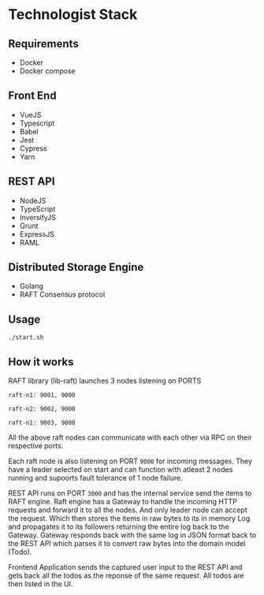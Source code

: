 # Technologist Stack

## Requirements
- Docker
- Docker compose

## Front End
- VueJS
- Typescript
- Babel
- Jest
- Cypress
- Yarn

## REST API
- NodeJS
- TypeScript
- InversifyJS
- Grunt
- ExpressJS
- RAML

## Distributed Storage Engine
- Golang
- RAFT Consensus protocol

## Usage

` ./start.sh `

## How it works

RAFT library (lib-raft) launches 3 nodes listening on PORTS

` raft-n1: 9001, 9000 `

` raft-n2: 9002, 9000 `

` raft-n1: 9003, 9000 `

All the above raft nodes can communicate with each other via RPC on their respective ports.

Each raft node is also listening on PORT `9000` for incoming messages. They have a leader selected on start and can function with atleast 2 nodes running and supoorts fault tolerance of 1 node failure.

REST API runs on PORT `3000` and has the internal service send the items to RAFT engine. Raft engine has a Gateway to handle the incoming HTTP requests and forward it to all the nodes. And only leader node can accept the request. Which then stores the items in raw bytes to its in memory Log and propagates it to its followers returning the entire log back to the Gateway. Gateway responds back with the same log in JSON format back to the REST API which parses it to convert raw bytes into the domain model (Todo).

Frontend Application sends the captured user input to the REST API and gets back all the todos as the reponse of the same request. All todos are then listed in the UI.